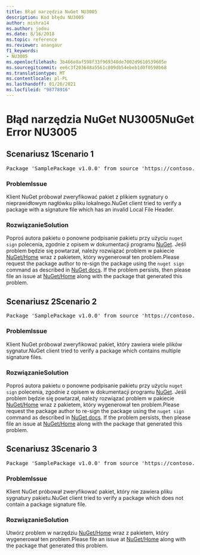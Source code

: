 ```yaml
---
title: Błąd narzędzia NuGet NU3005
description: Kod błędu NU3005
author: mishra14
ms.author: jodou
ms.date: 8/16/2018
ms.topic: reference
ms.reviewer: anangaur
f1_keywords:
- NU3005
ms.openlocfilehash: 3b466e8af598f33f969348de7002d9610539605e
ms.sourcegitcommit: ee6c3f203648a5561c809db54ebeb1d0f0598b68
ms.translationtype: MT
ms.contentlocale: pl-PL
ms.lasthandoff: 01/26/2021
ms.locfileid: "98778916"
---
```

# <a name="nuget-error-nu3005"></a><span data-ttu-id="3353c-103">Błąd narzędzia NuGet NU3005</span><span class="sxs-lookup"><span data-stu-id="3353c-103">NuGet Error NU3005</span></span>

## <a name="scenario-1"></a><span data-ttu-id="3353c-104">Scenariusz 1</span><span class="sxs-lookup"><span data-stu-id="3353c-104">Scenario 1</span></span>

<pre>Package 'SamplePackage v1.0.0' from source 'https://contoso.com/index.json': The package contains an invalid package signature file.</pre>

### <a name="issue"></a><span data-ttu-id="3353c-105">Problem</span><span class="sxs-lookup"><span data-stu-id="3353c-105">Issue</span></span>

<span data-ttu-id="3353c-106">Klient NuGet próbował zweryfikować pakiet z plikiem sygnatury o nieprawidłowym nagłówku pliku lokalnego.</span><span class="sxs-lookup"><span data-stu-id="3353c-106">NuGet client tried to verify a package with a signature file which has an invalid Local File Header.</span></span>


### <a name="solution"></a><span data-ttu-id="3353c-107">Rozwiązanie</span><span class="sxs-lookup"><span data-stu-id="3353c-107">Solution</span></span>

<span data-ttu-id="3353c-108">Poproś autora pakietu o ponowne podpisanie pakietu przy użyciu `nuget sign` polecenia, zgodnie z opisem w dokumentacji programu [NuGet](../../create-packages/sign-a-package.md). Jeśli problem będzie się powtarzał, należy rozwiązać problem w pakiecie [NuGet/Home](https://github.com/NuGet/Home/issues) wraz z pakietem, który wygenerował ten problem.</span><span class="sxs-lookup"><span data-stu-id="3353c-108">Please request the package author to re-sign the package using the `nuget sign` command as described in [NuGet docs](../../create-packages/sign-a-package.md). If the problem persists, then please file an issue at [NuGet/Home](https://github.com/NuGet/Home/issues) along with the package that generated this problem.</span></span>



## <a name="scenario-2"></a><span data-ttu-id="3353c-109">Scenariusz 2</span><span class="sxs-lookup"><span data-stu-id="3353c-109">Scenario 2</span></span>

<pre>Package 'SamplePackage v1.0.0' from source 'https://contoso.com/index.json': The package contains multiple package signature files.</pre>

### <a name="issue"></a><span data-ttu-id="3353c-110">Problem</span><span class="sxs-lookup"><span data-stu-id="3353c-110">Issue</span></span>

<span data-ttu-id="3353c-111">Klient NuGet próbował zweryfikować pakiet, który zawiera wiele plików sygnatur.</span><span class="sxs-lookup"><span data-stu-id="3353c-111">NuGet client tried to verify a package which contains multiple signature files.</span></span>


### <a name="solution"></a><span data-ttu-id="3353c-112">Rozwiązanie</span><span class="sxs-lookup"><span data-stu-id="3353c-112">Solution</span></span>

<span data-ttu-id="3353c-113">Poproś autora pakietu o ponowne podpisanie pakietu przy użyciu `nuget sign` polecenia, zgodnie z opisem w dokumentacji programu [NuGet](../../create-packages/sign-a-package.md). Jeśli problem będzie się powtarzał, należy rozwiązać problem w pakiecie [NuGet/Home](https://github.com/NuGet/Home/issues) wraz z pakietem, który wygenerował ten problem.</span><span class="sxs-lookup"><span data-stu-id="3353c-113">Please request the package author to re-sign the package using the `nuget sign` command as described in [NuGet docs](../../create-packages/sign-a-package.md). If the problem persists, then please file an issue at [NuGet/Home](https://github.com/NuGet/Home/issues) along with the package that generated this problem.</span></span>



## <a name="scenario-3"></a><span data-ttu-id="3353c-114">Scenariusz 3</span><span class="sxs-lookup"><span data-stu-id="3353c-114">Scenario 3</span></span>

<pre>Package 'SamplePackage v1.0.0' from source 'https://contoso.com/index.json': The package does not contain a valid package signature file.</pre>

### <a name="issue"></a><span data-ttu-id="3353c-115">Problem</span><span class="sxs-lookup"><span data-stu-id="3353c-115">Issue</span></span>

<span data-ttu-id="3353c-116">Klient NuGet próbował zweryfikować pakiet, który nie zawiera pliku sygnatury pakietu.</span><span class="sxs-lookup"><span data-stu-id="3353c-116">NuGet client tried to verify a package which does not contain a package signature file.</span></span>


### <a name="solution"></a><span data-ttu-id="3353c-117">Rozwiązanie</span><span class="sxs-lookup"><span data-stu-id="3353c-117">Solution</span></span>

<span data-ttu-id="3353c-118">Utwórz problem w narzędziu [NuGet/Home](https://github.com/NuGet/Home/issues) wraz z pakietem, który wygenerował ten problem.</span><span class="sxs-lookup"><span data-stu-id="3353c-118">Please file an issue at [NuGet/Home](https://github.com/NuGet/Home/issues) along with the package that generated this problem.</span></span>
